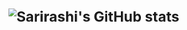 # ![Sarirashi's GitHub stats](https://github-readme-stats.vercel.app/api?username=sarirashi&theme=city_lights)
